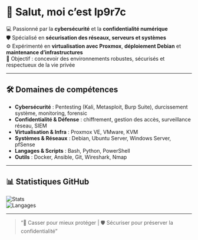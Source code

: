 # 👾 Salut, moi c’est lp9r7c  

💻 Passionné par la **cybersécurité** et la **confidentialité numérique**  
🛡️ Spécialisé en **sécurisation des réseaux, serveurs et systèmes**  
⚙️ Expérimenté en **virtualisation avec Proxmox**, **déploiement Debian** et **maintenance d’infrastructures**  
🔐 Objectif : concevoir des environnements robustes, sécurisés et respectueux de la vie privée  

---

## 🛠️ Domaines de compétences  

- **Cybersécurité** : Pentesting (Kali, Metasploit, Burp Suite), durcissement système, monitoring, forensic  
- **Confidentialité & Défense** : chiffrement, gestion des accès, surveillance réseau, SIEM  
- **Virtualisation & Infra** : Proxmox VE, VMware, KVM  
- **Systèmes & Réseaux** : Debian, Ubuntu Server, Windows Server, pfSense  
- **Langages & Scripts** : Bash, Python, PowerShell  
- **Outils** : Docker, Ansible, Git, Wireshark, Nmap  

---

## 📊 Statistiques GitHub  

![Stats](https://github-readme-stats.vercel.app/api?username=lp9r7c&show_icons=true&theme=radical)  
![Langages](https://github-readme-stats.vercel.app/api/top-langs/?username=lp9r7c&layout=compact&theme=radical)  


---

> “🔐 Casser pour mieux protéger | 🛡️ Sécuriser pour préserver la confidentialité”
